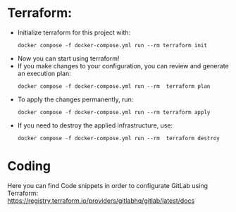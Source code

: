 # Terraform: 
- Initialize terraform for this project with:
    ```
    docker compose -f docker-compose.yml run --rm terraform init
    ```
- Now you can start using terraform!
- If you make changes to your configuration, you can review and generate an execution plan:
    ```
    docker compose -f docker-compose.yml run --rm  terraform plan
    ```
- To apply the changes permanently, run:
    ```
    docker compose -f docker-compose.yml run --rm terraform apply
    ```
- If you need to destroy the applied infrastructure, use:
    ```
    docker compose -f docker-compose.yml run --rm  terraform destroy
    ```
# Coding
Here you can find Code snippets in order to configurate GitLab using Terraform: \
    https://registry.terraform.io/providers/gitlabhq/gitlab/latest/docs
